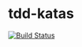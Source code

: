tdd-katas
=========

[![Build Status](https://travis-ci.org/fpereira1/tdd-katas.svg?branch=master)](https://travis-ci.org/fpereira1/tdd-katas)
